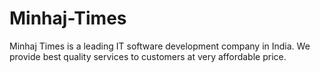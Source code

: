 # Minhaj-Times
Minhaj Times is a leading IT software development company in India. We provide best quality services to customers at very affordable price. 
